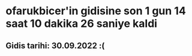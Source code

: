 # ofarukbicer'in gidisine son 1 gun 14 saat 10 dakika 26 saniye kaldi

## Gidis tarihi: 30.09.2022 :(